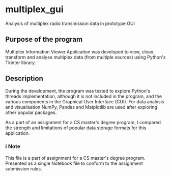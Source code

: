 # multiplex_gui
Analysis of multiplex radio transmission data in prototype GUI <br/>


## Purpose of the program
Multiplex Information Viewer Application was developed to view, clean, transform and analyse multiplex data (from multiple sources) using Python's Tkinter library. 

## Description
During the development, the program was tested to explore Python's threads implementation, although it is not included in the program, and the various components in the Graphical User Interface (GUI). For data analysis and visualisation NumPy, Pandas and Matplotlib are used after exploring other popular packages.

As a part of an assignment for a CS master's degree program, I compared the strength and limitations of popular data storage formats for this application. 


### ℹ️ Note
This file is a part of assignment for a CS master's degree program. <br/>
Presented as a single Notebook file to conform to the assignment submission rules.
